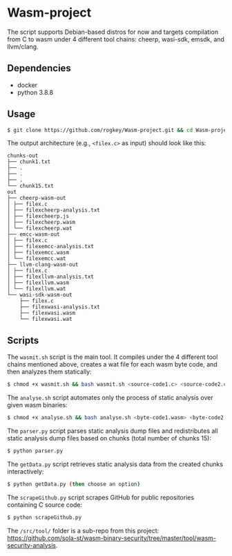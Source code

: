 # Wasm-project

The script supports Debian-based distros for now and targets compilation from C to wasm under 4 different tool chains: cheerp, wasi-sdk, emsdk, and llvm/clang.

## Dependencies

- docker
- python 3.8.8

## Usage

```sh
$ git clone https://github.com/rogkey/Wasm-project.git && cd Wasm-project && cp <PathToSourceFile1> <PathToSourceFile2> ./src/. && bash run.sh
```

The output architecture (e.g., `<filex.c>` as input) should look like this:

```
chunks-out
├── chunk1.txt
├── .
├── .
├── .
└── chunk15.txt
out
├── cheerp-wasm-out
│ ├── filex.c
│ ├── filexcheerp-analysis.txt
│ ├── filexcheerp.js
│ ├── filexcheerp.wasm
│ └── filexcheerp.wat
├── emcc-wasm-out
│ ├── filex.c
│ ├── filexemcc-analysis.txt
│ ├── filexemcc.wasm
│ └── filexemcc.wat
├── llvm-clang-wasm-out
│ ├── filex.c
│ ├── filexllvm-analysis.txt
│ ├── filexllvm.wasm
│ └── filexllvm.wat
└── wasi-sdk-wasm-out
    ├── filex.c
    ├── filexwasi-analysis.txt
    ├── filexwasi.wasm
    └── filexwasi.wat
```

## Scripts

The `wasmit.sh` script is the main tool. It compiles under the 4 different tool chains mentioned above, creates a wat file for each wasm byte code, and then analyzes them statically:

```sh 
$ chmod +x wasmit.sh && bash wasmit.sh <source-code1.c> <source-code2.c>..
```

The `analyse.sh` script automates only the process of static analysis over given wasm binaries:

```sh 
$ chmod +x analyse.sh && bash analyse.sh <byte-code1.wasm> <byte-code2.wasm>..
```

The `parser.py` script parses static analysis dump files and redistributes all static analysis dump files based on chunks (total number of chunks 15):

```sh 
$ python parser.py 
```

The `getData.py` script retrieves static analysis data from the created chunks interactively:

```sh 
$ python getData.py (then choose an option)
```

The `scrapeGithub.py` script scrapes GitHub for public repositories containing C source code:

```sh 
$ python scrapeGithub.py 
```

The `/src/tool/` folder is a sub-repo from this project: https://github.com/sola-st/wasm-binary-security/tree/master/tool/wasm-security-analysis.
